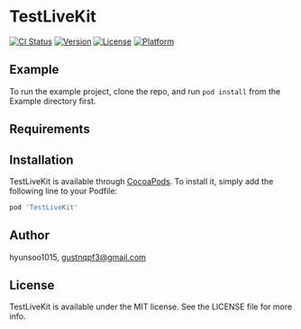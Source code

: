 # TestLiveKit

[![CI Status](https://img.shields.io/travis/hyunsoo1015/TestLiveKit.svg?style=flat)](https://travis-ci.org/hyunsoo1015/TestLiveKit)
[![Version](https://img.shields.io/cocoapods/v/TestLiveKit.svg?style=flat)](https://cocoapods.org/pods/TestLiveKit)
[![License](https://img.shields.io/cocoapods/l/TestLiveKit.svg?style=flat)](https://cocoapods.org/pods/TestLiveKit)
[![Platform](https://img.shields.io/cocoapods/p/TestLiveKit.svg?style=flat)](https://cocoapods.org/pods/TestLiveKit)

## Example

To run the example project, clone the repo, and run `pod install` from the Example directory first.

## Requirements

## Installation

TestLiveKit is available through [CocoaPods](https://cocoapods.org). To install
it, simply add the following line to your Podfile:

```ruby
pod 'TestLiveKit'
```

## Author

hyunsoo1015, gustnqpf3@gmail.com

## License

TestLiveKit is available under the MIT license. See the LICENSE file for more info.

